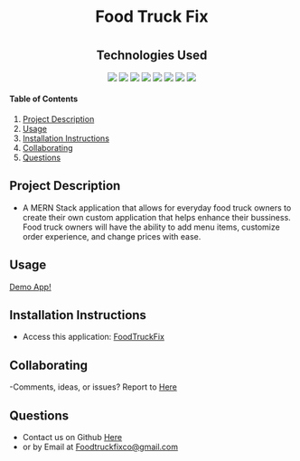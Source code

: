 <h1 align="center">Food Truck Fix</h1>
<h1 align="center"></h1>
<h2 align="center">Technologies Used</h1>
<p align="center">
    <img src="https://img.shields.io/badge/MongoDB-ogreen" />
    <img src="https://img.shields.io/badge/Express.js-orange" />
    <img src="https://img.shields.io/badge/React.js-blue"  />
    <img src="https://img.shields.io/badge/Node.js-lightgreen" />
    <img src="https://img.shields.io/badge/Heroku-purple" />
    <img src="https://img.shields.io/badge/GraphQL-pink" />
    <img src="https://img.shields.io/badge/Stripe API-lightblue" />
    <img src="https://img.shields.io/badge/Bulma.io-green" />
</p>

#### Table of Contents

1. [Project Description](#project-description)
1. [Usage](#usage)
2. [Installation Instructions](#installation-instructions)
3. [Collaborating](#collaborating)
4. [Questions](#questions)

## Project Description

- A MERN Stack application that allows for everyday food truck owners to create their own custom application that helps enhance their bussiness. Food truck owners will have the ability to add menu items, customize order experience, and change prices with ease.

## Usage

[Demo App!](https://food-truck-fix.herokuapp.com/)

## Installation Instructions

- Access this application: [FoodTruckFix](https://food-truck-fix.herokuapp.com/)

## Collaborating

-Comments, ideas, or issues? Report to [Here](https://github.com/Djay8400/food-truck-app-creator/issues)

## Questions

- Contact us on Github [Here](https://github.com/Djay8400/food-truck-app-creator/issues)
- or by Email at Foodtruckfixco@gmail.com

